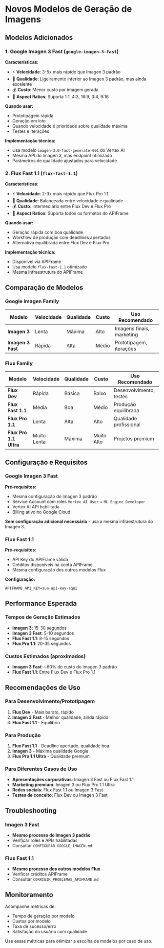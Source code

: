 # Novos Modelos de Geração de Imagens

## Modelos Adicionados

### 1. **Google Imagen 3 Fast** (`google-imagen-3-fast`)

**Características:**
- ⚡ **Velocidade**: 3-5x mais rápido que Imagen 3 padrão
- 🎨 **Qualidade**: Ligeiramente inferior ao Imagen 3 padrão, mas ainda excelente
- 💰 **Custo**: Menor custo por imagem gerada
- 📐 **Aspect Ratios**: Suporta 1:1, 4:3, 16:9, 3:4, 9:16

**Quando usar:**
- Prototipagem rápida
- Geração em lote
- Quando velocidade é prioridade sobre qualidade máxima
- Testes e iterações

**Implementação técnica:**
- Usa modelo `imagen-3.0-fast-generate-001` do Vertex AI
- Mesma API do Imagen 3, mas endpoint otimizado
- Parâmetros de qualidade ajustados para velocidade

### 2. **Flux Fast 1.1** (`flux-fast-1.1`)

**Características:**
- ⚡ **Velocidade**: 2-3x mais rápido que Flux Pro 1.1
- 🎨 **Qualidade**: Balanceada entre velocidade e qualidade
- 💰 **Custo**: Intermediário entre Flux Dev e Flux Pro
- 📐 **Aspect Ratios**: Suporta todos os formatos do APIFrame

**Quando usar:**
- Geração rápida com boa qualidade
- Workflow de produção com deadlines apertados
- Alternativa equilibrada entre Flux Dev e Flux Pro

**Implementação técnica:**
- Disponível via APIFrame
- Usa modelo `flux-fast-1.1` otimizado
- Mesma infraestrutura do APIFrame

## Comparação de Modelos

### Google Imagen Family
| Modelo | Velocidade | Qualidade | Custo | Uso Recomendado |
|--------|------------|-----------|-------|-----------------|
| **Imagen 3** | Lenta | Máxima | Alto | Imagens finais, marketing |
| **Imagen 3 Fast** | Rápida | Alta | Médio | Prototipagem, iterações |

### Flux Family  
| Modelo | Velocidade | Qualidade | Custo | Uso Recomendado |
|--------|------------|-----------|-------|-----------------|
| **Flux Dev** | Rápida | Básica | Baixo | Desenvolvimento, testes |
| **Flux Fast 1.1** | Média | Boa | Médio | Produção equilibrada |
| **Flux Pro 1.1** | Lenta | Alta | Alto | Qualidade profissional |
| **Flux Pro 1.1 Ultra** | Muito Lenta | Máxima | Muito Alto | Projetos premium |

## Configuração e Requisitos

### Google Imagen 3 Fast
**Pré-requisitos:**
- Mesma configuração do Imagen 3 padrão
- Service Account com roles `Vertex AI User` + `ML Engine Developer`
- Vertex AI API habilitada
- Billing ativo no Google Cloud

**Sem configuração adicional necessária** - usa a mesma infraestrutura do Imagen 3.

### Flux Fast 1.1
**Pré-requisitos:**
- API Key do APIFrame válida
- Créditos disponíveis na conta APIFrame
- Mesma configuração dos outros modelos Flux

**Configuração:**
```env
APIFRAME_API_KEY=sua-api-key-aqui
```

## Performance Esperada

### Tempos de Geração Estimados
- **Imagen 3**: 15-30 segundos
- **Imagen 3 Fast**: 5-10 segundos
- **Flux Fast 1.1**: 8-15 segundos
- **Flux Pro 1.1**: 20-35 segundos

### Custos Estimados (aproximados)
- **Imagen 3 Fast**: ~60% do custo do Imagen 3 padrão
- **Flux Fast 1.1**: Entre Flux Dev e Flux Pro 1.1

## Recomendações de Uso

### Para Desenvolvimento/Prototipagem
1. **Flux Dev** - Mais barato, rápido
2. **Imagen 3 Fast** - Melhor qualidade, ainda rápido
3. **Flux Fast 1.1** - Equilíbrio

### Para Produção
1. **Flux Fast 1.1** - Deadline apertado, qualidade boa
2. **Imagen 3** - Máxima qualidade Google
3. **Flux Pro 1.1 Ultra** - Qualidade premium

### Para Diferentes Casos de Uso
- **Apresentações corporativas**: Imagen 3 Fast ou Flux Fast 1.1
- **Marketing premium**: Imagen 3 ou Flux Pro 1.1 Ultra
- **Redes sociais**: Flux Fast 1.1 ou Imagen 3 Fast
- **Testes de conceito**: Flux Dev ou Imagen 3 Fast

## Troubleshooting

### Imagen 3 Fast
- **Mesmo processo do Imagen 3 padrão**
- Verificar roles e APIs habilitadas
- Consultar `CONFIGURAR_GOOGLE_IMAGEN.md`

### Flux Fast 1.1
- **Mesmo processo dos outros modelos Flux**
- Verificar créditos APIFrame
- Consultar `CORRIGIR_PROBLEMAS_APIFRAME.md`

## Monitoramento

Acompanhe métricas de:
- Tempo de geração por modelo
- Custos por modelo
- Taxa de sucesso/erro
- Satisfação do usuário com qualidade

Use essas métricas para otimizar a escolha de modelos por caso de uso. 